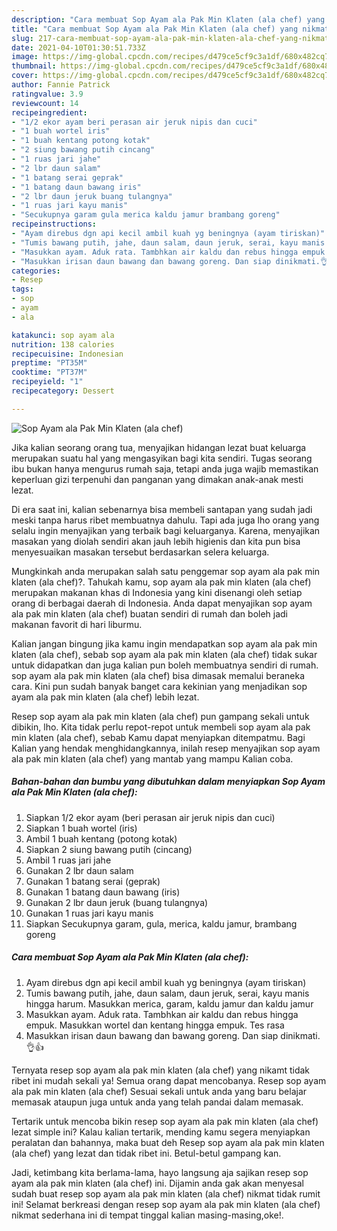 ```yaml
---
description: "Cara membuat Sop Ayam ala Pak Min Klaten (ala chef) yang nikmat dan Mudah Dibuat"
title: "Cara membuat Sop Ayam ala Pak Min Klaten (ala chef) yang nikmat dan Mudah Dibuat"
slug: 217-cara-membuat-sop-ayam-ala-pak-min-klaten-ala-chef-yang-nikmat-dan-mudah-dibuat
date: 2021-04-10T01:30:51.733Z
image: https://img-global.cpcdn.com/recipes/d479ce5cf9c3a1df/680x482cq70/sop-ayam-ala-pak-min-klaten-ala-chef-foto-resep-utama.jpg
thumbnail: https://img-global.cpcdn.com/recipes/d479ce5cf9c3a1df/680x482cq70/sop-ayam-ala-pak-min-klaten-ala-chef-foto-resep-utama.jpg
cover: https://img-global.cpcdn.com/recipes/d479ce5cf9c3a1df/680x482cq70/sop-ayam-ala-pak-min-klaten-ala-chef-foto-resep-utama.jpg
author: Fannie Patrick
ratingvalue: 3.9
reviewcount: 14
recipeingredient:
- "1/2 ekor ayam beri perasan air jeruk nipis dan cuci"
- "1 buah wortel iris"
- "1 buah kentang potong kotak"
- "2 siung bawang putih cincang"
- "1 ruas jari jahe"
- "2 lbr daun salam"
- "1 batang serai geprak"
- "1 batang daun bawang iris"
- "2 lbr daun jeruk buang tulangnya"
- "1 ruas jari kayu manis"
- "Secukupnya garam gula merica kaldu jamur brambang goreng"
recipeinstructions:
- "Ayam direbus dgn api kecil ambil kuah yg beningnya (ayam tiriskan)"
- "Tumis bawang putih, jahe, daun salam, daun jeruk, serai, kayu manis hingga harum. Masukkan merica, garam, kaldu jamur dan kaldu jamur"
- "Masukkan ayam. Aduk rata. Tambhkan air kaldu dan rebus hingga empuk. Masukkan wortel dan kentang hingga empuk. Tes rasa"
- "Masukkan irisan daun bawang dan bawang goreng. Dan siap dinikmati.👌👍"
categories:
- Resep
tags:
- sop
- ayam
- ala

katakunci: sop ayam ala 
nutrition: 138 calories
recipecuisine: Indonesian
preptime: "PT35M"
cooktime: "PT37M"
recipeyield: "1"
recipecategory: Dessert

---
```



![Sop Ayam ala Pak Min Klaten (ala chef)](https://img-global.cpcdn.com/recipes/d479ce5cf9c3a1df/680x482cq70/sop-ayam-ala-pak-min-klaten-ala-chef-foto-resep-utama.jpg)

Jika kalian seorang orang tua, menyajikan hidangan lezat buat keluarga merupakan suatu hal yang mengasyikan bagi kita sendiri. Tugas seorang ibu bukan hanya mengurus rumah saja, tetapi anda juga wajib memastikan keperluan gizi terpenuhi dan panganan yang dimakan anak-anak mesti lezat.

Di era  saat ini, kalian sebenarnya bisa membeli santapan yang sudah jadi meski tanpa harus ribet membuatnya dahulu. Tapi ada juga lho orang yang selalu ingin menyajikan yang terbaik bagi keluarganya. Karena, menyajikan masakan yang diolah sendiri akan jauh lebih higienis dan kita pun bisa menyesuaikan masakan tersebut berdasarkan selera keluarga. 



Mungkinkah anda merupakan salah satu penggemar sop ayam ala pak min klaten (ala chef)?. Tahukah kamu, sop ayam ala pak min klaten (ala chef) merupakan makanan khas di Indonesia yang kini disenangi oleh setiap orang di berbagai daerah di Indonesia. Anda dapat menyajikan sop ayam ala pak min klaten (ala chef) buatan sendiri di rumah dan boleh jadi makanan favorit di hari liburmu.

Kalian jangan bingung jika kamu ingin mendapatkan sop ayam ala pak min klaten (ala chef), sebab sop ayam ala pak min klaten (ala chef) tidak sukar untuk didapatkan dan juga kalian pun boleh membuatnya sendiri di rumah. sop ayam ala pak min klaten (ala chef) bisa dimasak memalui beraneka cara. Kini pun sudah banyak banget cara kekinian yang menjadikan sop ayam ala pak min klaten (ala chef) lebih lezat.

Resep sop ayam ala pak min klaten (ala chef) pun gampang sekali untuk dibikin, lho. Kita tidak perlu repot-repot untuk membeli sop ayam ala pak min klaten (ala chef), sebab Kamu dapat menyiapkan ditempatmu. Bagi Kalian yang hendak menghidangkannya, inilah resep menyajikan sop ayam ala pak min klaten (ala chef) yang mantab yang mampu Kalian coba.

<!--inarticleads1-->

##### Bahan-bahan dan bumbu yang dibutuhkan dalam menyiapkan Sop Ayam ala Pak Min Klaten (ala chef):

1. Siapkan 1/2 ekor ayam (beri perasan air jeruk nipis dan cuci)
1. Siapkan 1 buah wortel (iris)
1. Ambil 1 buah kentang (potong kotak)
1. Siapkan 2 siung bawang putih (cincang)
1. Ambil 1 ruas jari jahe
1. Gunakan 2 lbr daun salam
1. Gunakan 1 batang serai (geprak)
1. Gunakan 1 batang daun bawang (iris)
1. Gunakan 2 lbr daun jeruk (buang tulangnya)
1. Gunakan 1 ruas jari kayu manis
1. Siapkan Secukupnya garam, gula, merica, kaldu jamur, brambang goreng




<!--inarticleads2-->

##### Cara membuat Sop Ayam ala Pak Min Klaten (ala chef):

1. Ayam direbus dgn api kecil ambil kuah yg beningnya (ayam tiriskan)
1. Tumis bawang putih, jahe, daun salam, daun jeruk, serai, kayu manis hingga harum. Masukkan merica, garam, kaldu jamur dan kaldu jamur
1. Masukkan ayam. Aduk rata. Tambhkan air kaldu dan rebus hingga empuk. Masukkan wortel dan kentang hingga empuk. Tes rasa
1. Masukkan irisan daun bawang dan bawang goreng. Dan siap dinikmati.👌👍




Ternyata resep sop ayam ala pak min klaten (ala chef) yang nikamt tidak ribet ini mudah sekali ya! Semua orang dapat mencobanya. Resep sop ayam ala pak min klaten (ala chef) Sesuai sekali untuk anda yang baru belajar memasak ataupun juga untuk anda yang telah pandai dalam memasak.

Tertarik untuk mencoba bikin resep sop ayam ala pak min klaten (ala chef) lezat simple ini? Kalau kalian tertarik, mending kamu segera menyiapkan peralatan dan bahannya, maka buat deh Resep sop ayam ala pak min klaten (ala chef) yang lezat dan tidak ribet ini. Betul-betul gampang kan. 

Jadi, ketimbang kita berlama-lama, hayo langsung aja sajikan resep sop ayam ala pak min klaten (ala chef) ini. Dijamin anda gak akan menyesal sudah buat resep sop ayam ala pak min klaten (ala chef) nikmat tidak rumit ini! Selamat berkreasi dengan resep sop ayam ala pak min klaten (ala chef) nikmat sederhana ini di tempat tinggal kalian masing-masing,oke!.

